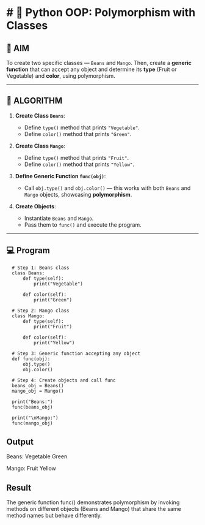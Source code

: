 # # 🐍 Python OOP: Polymorphism with Classes

## 🎯 AIM

To create two specific classes — `Beans` and `Mango`. Then, create a **generic function** that can accept any object and determine its **type** (Fruit or Vegetable) and **color**, using polymorphism.

---

## 🧠 ALGORITHM

1. **Create Class `Beans`**:
   - Define `type()` method that prints `"Vegetable"`.
   - Define `color()` method that prints `"Green"`.

2. **Create Class `Mango`**:
   - Define `type()` method that prints `"Fruit"`.
   - Define `color()` method that prints `"Yellow"`.

3. **Define Generic Function `func(obj)`**:
   - Call `obj.type()` and `obj.color()` — this works with both `Beans` and `Mango` objects, showcasing **polymorphism**.

4. **Create Objects**:
   - Instantiate `Beans` and `Mango`.
   - Pass them to `func()` and execute the program.

---

## 💻 Program
      # Step 1: Beans class
      class Beans:
          def type(self):
              print("Vegetable")
      
          def color(self):
              print("Green")
      
      # Step 2: Mango class
      class Mango:
          def type(self):
              print("Fruit")
      
          def color(self):
              print("Yellow")
      
      # Step 3: Generic function accepting any object
      def func(obj):
          obj.type()
          obj.color()
      
      # Step 4: Create objects and call func
      beans_obj = Beans()
      mango_obj = Mango()
      
      print("Beans:")
      func(beans_obj)
      
      print("\nMango:")
      func(mango_obj)


## Output
Beans:
Vegetable
Green

Mango:
Fruit
Yellow


## Result
The generic function func() demonstrates polymorphism by invoking methods on different objects (Beans and Mango) that share the same method names but behave differently.
